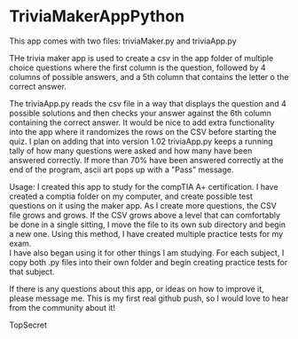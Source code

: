 # TriviaMakerAppPython
This app comes with two files:  triviaMaker.py and triviaApp.py

THe trivia maker app is used to create a csv in the app folder of multiple choice questions where the first column is the question, followed by 4 columns of possible answers, and a 5th column that contains the letter o the correct answer.

The triviaApp.py reads the csv file in a way that displays the question and 4 possible solutions and then checks your answer against the 6th column containing the correct answer. 
It would be nice to add extra functionality into the app where it randomizes the rows on the CSV before starting the quiz.  I plan on adding that into version 1.02
triviaApp.py keeps a running tally of how many questions were asked and how many have been answered correctly.  If more than 70% have been answered correctly at the end of the program, ascii art pops up with a "Pass" message.  

Usage:  I created this app to study for the compTIA A+ certification.  I have created a comptia folder on my computer, and create possible test questions on it using the maker app.  As I create more questions, the CSV file grows and grows.  If the CSV grows above a level that can comfortably be done in a single sitting, I move the file to its own sub directory and begin a new one. Using this method, I have created multiple practice tests for my exam.  
I have also began using it for other things I am studying.  For each subject, I copy both .py files into their own folder and begin creating practice tests for that subject.  

If there is any questions about this app, or ideas on how to improve it, please message me.  This is my first real github push, so I would love to hear from the community about it!

TopSecret
